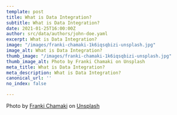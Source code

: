 ```yaml
---
template: post
title: What is Data Integration?
subtitle: What is Data Integration?
date: 2021-01-25T16:00:00Z
author: src/data/authors/john-doe.yaml
excerpt: What is Data Integration?
image: "/images/franki-chamaki-1k6iqsqbizi-unsplash.jpg"
image_alt: What is Data Integration?
thumb_image: "/images/franki-chamaki-1k6iqsqbizi-unsplash.jpg"
thumb_image_alt: Photo by Franki Chamaki on Unsplash
meta_title: What is Data Integration?
meta_description: What is Data Integration?
canonical_url: ''
no_index: false

---
```

Photo by [Franki Chamaki](https://unsplash.com/@franki?utm_source=unsplash&utm_medium=referral&utm_content=creditCopyText) on [Unsplash](https://unsplash.com/s/photos/data-silo?utm_source=unsplash&utm_medium=referral&utm_content=creditCopyText)
